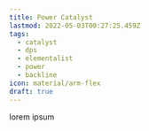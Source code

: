 ```yaml
---
title: Power Catalyst
lastmod: 2022-05-03T00:27:25.459Z
tags:
  - catalyst
  - dps
  - elementalist
  - power
  - backline
icon: material/arm-flex
draft: true
---
```

lorem ipsum